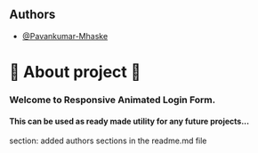 ## Authors

- [@Pavankumar-Mhaske](https://github.com/Pavankumar-Mhaske)

# 🚀 About project 💖

### Welcome to Responsive Animated Login Form.

#### This can be used as ready made utility for any future projects...
section: added authors sections in the readme.md file